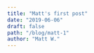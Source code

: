 ```yaml
---
title: "Matt's first post"
date: "2019-06-06"
draft: false
path: "/blog/matt-1"
author: "Matt W."
---
```


```

